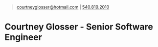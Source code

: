 
>[courtneyglosser@hotmail.com](mailto:courtneyglosser@hotmail.com) | [540.819.2010](tel:5408192010)

# Courtney Glosser - Senior Software Engineer

